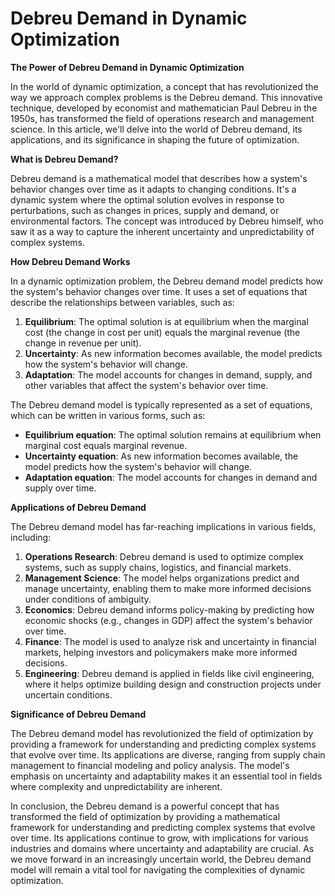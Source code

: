 # Debreu Demand in Dynamic Optimization

**The Power of Debreu Demand in Dynamic Optimization**

In the world of dynamic optimization, a concept that has revolutionized the way we approach complex problems is the Debreu demand. This innovative technique, developed by economist and mathematician Paul Debreu in the 1950s, has transformed the field of operations research and management science. In this article, we'll delve into the world of Debreu demand, its applications, and its significance in shaping the future of optimization.

**What is Debreu Demand?**

Debreu demand is a mathematical model that describes how a system's behavior changes over time as it adapts to changing conditions. It's a dynamic system where the optimal solution evolves in response to perturbations, such as changes in prices, supply and demand, or environmental factors. The concept was introduced by Debreu himself, who saw it as a way to capture the inherent uncertainty and unpredictability of complex systems.

**How Debreu Demand Works**

In a dynamic optimization problem, the Debreu demand model predicts how the system's behavior changes over time. It uses a set of equations that describe the relationships between variables, such as:

1. **Equilibrium**: The optimal solution is at equilibrium when the marginal cost (the change in cost per unit) equals the marginal revenue (the change in revenue per unit).
2. **Uncertainty**: As new information becomes available, the model predicts how the system's behavior will change.
3. **Adaptation**: The model accounts for changes in demand, supply, and other variables that affect the system's behavior over time.

The Debreu demand model is typically represented as a set of equations, which can be written in various forms, such as:

* **Equilibrium equation**: The optimal solution remains at equilibrium when marginal cost equals marginal revenue.
* **Uncertainty equation**: As new information becomes available, the model predicts how the system's behavior will change.
* **Adaptation equation**: The model accounts for changes in demand and supply over time.

**Applications of Debreu Demand**

The Debreu demand model has far-reaching implications in various fields, including:

1. **Operations Research**: Debreu demand is used to optimize complex systems, such as supply chains, logistics, and financial markets.
2. **Management Science**: The model helps organizations predict and manage uncertainty, enabling them to make more informed decisions under conditions of ambiguity.
3. **Economics**: Debreu demand informs policy-making by predicting how economic shocks (e.g., changes in GDP) affect the system's behavior over time.
4. **Finance**: The model is used to analyze risk and uncertainty in financial markets, helping investors and policymakers make more informed decisions.
5. **Engineering**: Debreu demand is applied in fields like civil engineering, where it helps optimize building design and construction projects under uncertain conditions.

**Significance of Debreu Demand**

The Debreu demand model has revolutionized the field of optimization by providing a framework for understanding and predicting complex systems that evolve over time. Its applications are diverse, ranging from supply chain management to financial modeling and policy analysis. The model's emphasis on uncertainty and adaptability makes it an essential tool in fields where complexity and unpredictability are inherent.

In conclusion, the Debreu demand is a powerful concept that has transformed the field of optimization by providing a mathematical framework for understanding and predicting complex systems that evolve over time. Its applications continue to grow, with implications for various industries and domains where uncertainty and adaptability are crucial. As we move forward in an increasingly uncertain world, the Debreu demand model will remain a vital tool for navigating the complexities of dynamic optimization.
